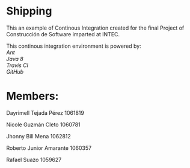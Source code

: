 # Shipping

This an example of Continous Integration created for the final Project of Construcción de Software imparted at INTEC.

This continous integration environment is powered by:<br>
  *Ant*<br>
  *Java 8*<br>
  *Travis CI*<br>
  *GitHub*

# Members:

  <p> Dayrimell Tejada Pérez 1061819 </p>
  <p> Nicole Guzmán Cleto 1060781 </p>
  <p> Jhonny Bill Mena 1062812 </p>
  <p> Roberto Junior Amarante 1060357 </p>
  <p> Rafael Suazo 1059627 </p>
  
